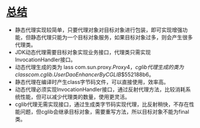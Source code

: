 # [总结](https://segmentfault.com/a/1190000011291179)
- 静态代理实现较简单，只要代理对象对目标对象进行包装，即可实现增强功能，但静态代理只能为一个目标对象服务，如果目标对象过多，则会产生很多代理类。
- JDK动态代理需要目标对象实现业务接口，代理类只需实现InvocationHandler接口。
- 动态代理生成的类为 lass com.sun.proxy.$Proxy4，cglib代理生成的类为class com.cglib.UserDao$$EnhancerByCGLIB$$552188b6。
- 静态代理在编译时产生class字节码文件，可以直接使用，效率高。
- 动态代理必须实现InvocationHandler接口，通过反射代理方法，比较消耗系统性能，但可以减少代理类的数量，使用更灵活。
- cglib代理无需实现接口，通过生成类字节码实现代理，比反射稍快，不存在性能问题，但cglib会继承目标对象，需要重写方法，所以目标对象不能为final类。
